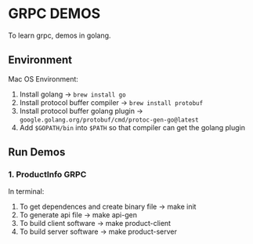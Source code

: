 # GRPC DEMOS

To learn grpc, demos in golang.

## Environment

Mac OS Environment:

1. Install golang -> `brew install go`
2. Install protocol buffer compiler -> `brew install protobuf`
3. Install protocol buffer golang plugin -> `google.golang.org/protobuf/cmd/protoc-gen-go@latest`
4. Add `$GOPATH/bin` into `$PATH` so that compiler can get the golang plugin

## Run Demos

### 1. ProductInfo GRPC

In terminal:

1. To get dependences and create binary file -> make init
2. To generate api file -> make api-gen
3. To build client software -> make product-client
4. To build server software -> make product-server